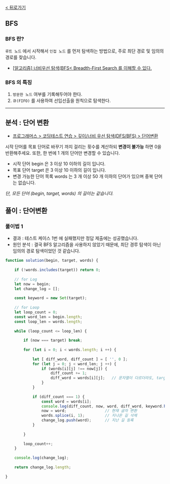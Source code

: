 [< 뒤로가기](./READMED.md)

## BFS

### BFS 란?

`루트 노드` 에서 시작해서 `인접 노드` 를 먼저 탐색하는 방법으로,  주로 최단 경로 및 임의의 경로를 찾습니다.

- [[알고리즘] 너비우선 탐색(BFS< Breadth-First Search 를 이해할 수 있다.](https://gmlwjd9405.github.io/2018/08/15/algorithm-bfs.html)

### BFS 의 특징

1. `방문한 노드` 여부를 기록해두어야 한다.
2. `큐(FIFO)`  를 사용하여 선입선출을 원칙으로 탐색한다.

<hr>

## 분석 : 단어 변환

- [프로그래머스 > 코딩테스트 연습 > 깊이/너비 우선 탐색(DFS/BFS) > 단어변환](https://school.programmers.co.kr/learn/courses/30/lessons/43163)

시작 단어를 목표 단어로 바꾸기 까지 걸리는 횟수를 계산하되 **변경이 불가능** 하면 0을 반환해주세요.
또한, 한 번에 1 개의 단어만 변경할 수 있습니다.

- 시작 단어 begin 은 3 이상 10 이하의 길이 입니다.
- 목표 단어 target 은 3 이상 10 이하의 길이 입니다.
- 변경 가능한 단어 목록 words 는 3 개 이상 50 개 이하의 단어가 있으며 중복 단어는 없습니다.

_단, 모든 단어 (begin, target, words) 의 길이는 같습니다._

## 풀이 : 단어변환

### 풀이법 1

- 결과 : 테스트 케이스 1번 에 실패했지만 정답 제출에는 성공했습니다.
- 원인 분석 : 결국 BFS 알고리즘을 사용하지 않았기 때문에, 최단 경루 탐색이 아닌 임의의 경로 탐색이었던 것 같습니다.

```javascript
function solution(begin, target, words) {
    
    if (!words.includes(target)) return 0;
    
    // for Log
    let now = begin;
    let change_log = [];
    
    const keyword = new Set(target);
    
    // for Loop
    let loop_count = 0;
    const word_len = begin.length;
    const loop_len = words.length;
    
    while (loop_count <= loop_len) {
        
        if (now === target) break;
        
        for (let i = 0; i < words.length; i ++) {
            
            let [ diff_word, diff_count ] = [ '', 0 ];
            for (let j = 0; j < word_len; j ++) {
                if (words[i][j] !== now[j]) {
                    diff_count += 1;
                    diff_word = words[i][j];   // 문자열이 다르더라도, target 에 있는 문자열에 해당해야 함.
                }
            }
            
            if (diff_count === 1) {
                const word = words[i];
                console.log(diff_count, now, word, diff_word, keyword.has(diff_word));
                now = word;                 // 현재 글자 변환
                words.splice(i, 1);         // 지나온 길 삭제
                change_log.push(word);      // 지난 길 등록
            }
            
        }
        
        loop_count++;
    }
    
    console.log(change_log);
    
    return change_log.length;
    
}
```
